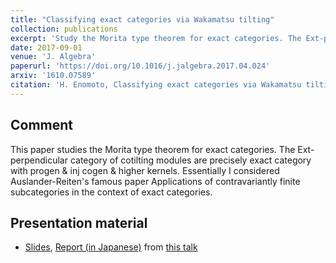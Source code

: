 ```yaml
---
title: "Classifying exact categories via Wakamatsu tilting"
collection: publications
excerpt: 'Study the Morita type theorem for exact categories. The Ext-perpendicular category of cotilting modules are precisely exact category with progen & inj cogen & higher kernels.'
date: 2017-09-01
venue: 'J. Algebra'
paperurl: 'https://doi.org/10.1016/j.jalgebra.2017.04.024'
arxiv: '1610.07589'
citation: 'H. Enomoto, Classifying exact categories via Wakamatsu tilting, J. Algebra 485 (2017), 1--44.'
---
```


## Comment

This paper studies the Morita type theorem for exact categories. The Ext-perpendicular category of cotilting modules are precisely exact category with progen & inj cogen & higher kernels.
Essentially I considered Auslander-Reiten's famous paper Applications of contravariantly finite subcategories in the context of exact categories.

## Presentation material

- [Slides](/files/wakate2017slide.pdf), [Report (in Japanese)](/files/wakate2017houkoku.pdf) from [this talk](/talks/2017-03-06/)
